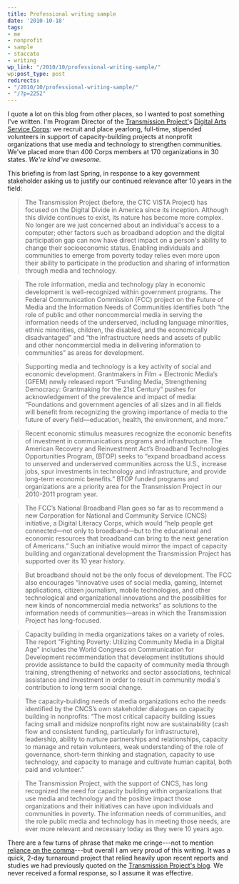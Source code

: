 ```yaml
---
title: Professional writing sample
date: '2010-10-18'
tags:
- me
- nonprofit
- sample
- staccato
- writing
wp_link: "/2010/10/professional-writing-sample/"
wp:post_type: post
redirects:
- "/2010/10/professional-writing-sample/"
- "/?p=2252"
---
```


I quote a lot on this blog from other places, so I wanted to post something I've written. I'm Program Director of the [Transmission Project'](http://transmissionproject.org)s [Digital Arts Service Corps](http://digitalartscorps.org): we recruit and place yearlong, full-time, stipended volunteers in support of capacity-building projects at nonprofit organizations that use media and technology to strengthen communities. We've placed more than 400 Corps members at 170 organizations in 30 states. _We're kind've awesome._

This briefing is from last Spring, in response to a key government stakeholder asking us to justify our continued relevance after 10 years in the field:

> The Transmission Project (before, the CTC VISTA Project) has focused on the Digital Divide in America since its inception. Although this divide continues to exist, its nature has become more complex. No longer are we just concerned about an individual's access to a computer; other factors such as broadband adoption and the digital participation gap can now have direct impact on a person's ability to change their socioeconomic status. Enabling individuals and communities to emerge from poverty today relies even more upon their ability to participate in the production and sharing of information through media and technology.

>

> The role information, media and technology play in economic development is well-recognized within government programs. The Federal Communication Commission (FCC) project on the Future of Media and the Information Needs of Communities identifies both “the role of public and other noncommercial media in serving the information needs of the underserved, including language minorities, ethnic minorities, children, the disabled, and the economically disadvantaged” and “the infrastructure needs and assets of public and other noncommercial media in delivering information to communities” as areas for development.

>

> Supporting media and technology is a key activity of social and economic development. Grantmakers in Film + Electronic Media’s (GFEM) newly released report “Funding Media, Strengthening Democracy: Grantmaking for the 21st Century” pushes for acknowledgement of the prevalence and impact of media: “Foundations and government agencies of all sizes and in all fields will benefit from recognizing the growing importance of media to the future of every field—education, health, the environment, and more.”

>

> Recent economic stimulus measures recognize the economic benefits of investment in communications programs and infrastructure. The American Recovery and Reinvestment Act’s Broadband Technologies Opportunities Program, (BTOP) seeks to “expand broadband access to unserved and underserved communities across the U.S., increase jobs, spur investments in technology and infrastructure, and provide long-term economic benefits.” BTOP funded programs and organizations are a priority area for the Transmission Project in our 2010-2011 program year.

>

> The FCC’s National Broadband Plan goes so far as to recommend a new Corporation for National and Community Service (CNCS) initiative, a Digital Literacy Corps, which would “help people get connected—not only to broadband—but to the educational and economic resources that broadband can bring to the next generation of Americans.” Such an initiative would mirror the impact of capacity building and organizational development the Transmission Project has supported over its 10 year history.

>

> But broadband should not be the only focus of development. The FCC also encourages “innovative uses of social media, gaming, Internet applications, citizen journalism, mobile technologies, and other technological and organizational innovations and the possibilities for new kinds of noncommercial media networks” as solutions to the information needs of communities—areas in which the Transmission Project has long-focused.

>

> Capacity building in media organizations takes on a variety of roles. The report "Fighting Poverty: Utilizing Community Media in a Digital Age" includes the World Congress on Communication for Development recommendation that development institutions should provide assistance to build the capacity of community media through training, strengthening of networks and sector associations, technical assistance and investment in order to result in community media's contribution to long term social change.

>

> The capacity-building needs of media organizations echo the needs identified by the CNCS’s own stakeholder dialogues on capacity building in nonprofits: “The most critical capacity building issues facing small and midsize nonprofits right now are sustainability (cash flow and consistent funding, particularly for infrastructure), leadership, ability to nurture partnerships and relationships, capacity to manage and retain volunteers, weak understanding of the role of governance, short-term thinking and stagnation, capacity to use technology, and capacity to manage and cultivate human capital, both paid and volunteer.”

>

> The Transmission Project, with the support of CNCS, has long recognized the need for capacity building within organizations that use media and technology and the positive impact those organizations and their initiatives can have upon individuals and communities in poverty. The information needs of communities, and the role public media and technology has in meeting those needs, are ever more relevant and necessary today as they were 10 years ago.

There are a few turns of phrase that make me cringe---not to mention [reliance on the comma](http://www.island94.org/2009/09/my-use-of-the-comma/)---but overall I am very proud of this writing. It was a quick, 2-day turnaround project that relied heavily upon recent reports and studies we had previously quoted on the [Transmission Project's blog](http://transmissionproject.org/current). We never received a formal response, so I assume it was effective.
